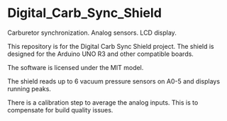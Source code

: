 Digital_Carb_Sync_Shield
========================

Carburetor synchronization. Analog sensors. LCD display.

This repository is for the Digital Carb Sync Shield project. The shield is designed for the Arduino UNO R3
and other compatible boards.

The software is licensed under the MIT model.

The shield reads up to 6 vacuum pressure sensors on A0-5 and displays running peaks.

There is a calibration step to average the analog inputs. This is to compensate for build quality issues.

